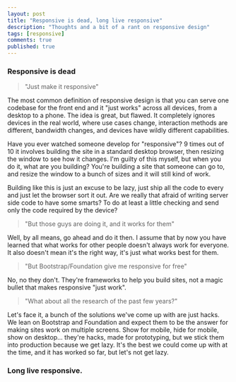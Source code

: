 ```yaml
---
layout: post
title: "Responsive is dead, long live responsive"
description: "Thoughts and a bit of a rant on responsive design"
tags: [responsive]
comments: true
published: true
---
```


### Responsive is dead

> "Just make it responsive"

The most common definition of responsive design is that you can serve one codebase for the front end and it "just works" across all devices, from a desktop to a phone. The idea is great, but flawed. It completely ignores devices in the real world, where use cases change, interaction methods are different, bandwidth changes, and devices have wildly different capabilities.

Have you ever watched someone develop for "responsive"? 9 times out of 10 it involves building the site in a standard desktop browser, then resizing the window to see how it changes. I'm guilty of this myself, but when you do it, what are you building? You're building a site that someone can go to, and resize the window to a bunch of sizes and it will still kind of work.

Building like this is just an excuse to be lazy, just ship all the code to every and just let the browser sort it out. Are we really that afraid of writing server side code to have some smarts? To do at least a little checking and send only the code required by the device?

> "But those guys are doing it, and it works for them"

Well, by all means, go ahead and do it then. I assume that by now you have learned that what works for other people doesn't always work for everyone. It also doesn't mean it's the right way, it's just what works best for them.

> "But Bootstrap/Foundation give me responsive for free"

No, no they don't. They're frameworks to help you build sites, not a magic bullet that makes responsive "just work".

> "What about all the research of the past few years?"

Let's face it, a bunch of the solutions we've come up with are just hacks. We lean on Bootstrap and Foundation and expect them to be the answer for making sites work on multiple screens. Show for mobile, hide for mobile, show on desktop... they're hacks, made for prototyping, but we stick them into production because we get lazy. It's the best we could come up with at the time, and it has worked so far, but let's not get lazy.

### Long live responsive.
